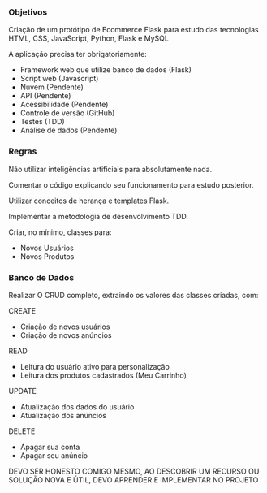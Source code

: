 ### Objetivos ###

Criação de um protótipo de Ecommerce Flask para estudo das tecnologias HTML, CSS, JavaScript, Python, Flask e MySQL

A aplicação precisa ter obrigatoriamente: 

- Framework web que utilize banco de dados (Flask)
- Script web (Javascript)
- Nuvem (Pendente)
- API (Pendente)
- Acessibilidade (Pendente)
- Controle de versão (GitHub)
- Testes (TDD)
- Análise de dados (Pendente)

### Regras ###

Não utilizar inteligências artificiais para absolutamente nada.

Comentar o código explicando seu funcionamento para estudo posterior.

Utilizar conceitos de herança e templates Flask.

Implementar a metodologia de desenvolvimento TDD.

Criar, no mínimo, classes para:

- Novos Usuários 
- Novos Produtos 

### Banco de Dados ###

Realizar O CRUD completo, extraindo os valores das classes criadas, com:

CREATE
- Criação de novos usuários
- Criação de novos anúncios

READ
- Leitura do usuário ativo para personalização 
- Leitura dos produtos cadastrados (Meu Carrinho)

UPDATE
- Atualização dos dados do usuário
- Atualização dos anúncios

DELETE
- Apagar sua conta
- Apagar seu anúncio

DEVO SER HONESTO COMIGO MESMO, AO DESCOBRIR UM RECURSO OU SOLUÇÃO NOVA E ÚTIL, DEVO APRENDER E IMPLEMENTAR NO PROJETO
